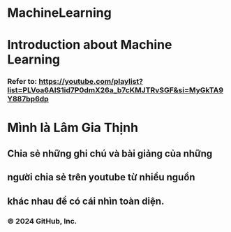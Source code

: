 
# MachineLearning
# Introduction about Machine Learning
### Refer to: https://youtube.com/playlist?list=PLVoa6AIS1id7P0dmX26a_b7cKMJTRvSGF&si=MyGkTA9Y887bp6dp

# Mình là Lâm Gia Thịnh
## Chia sẻ những ghi chú và bài giảng của những
## người chia sẻ trên youtube từ nhiều nguồn 
## khác nhau để có cái nhìn toàn diện.
### © 2024 GitHub, Inc.
